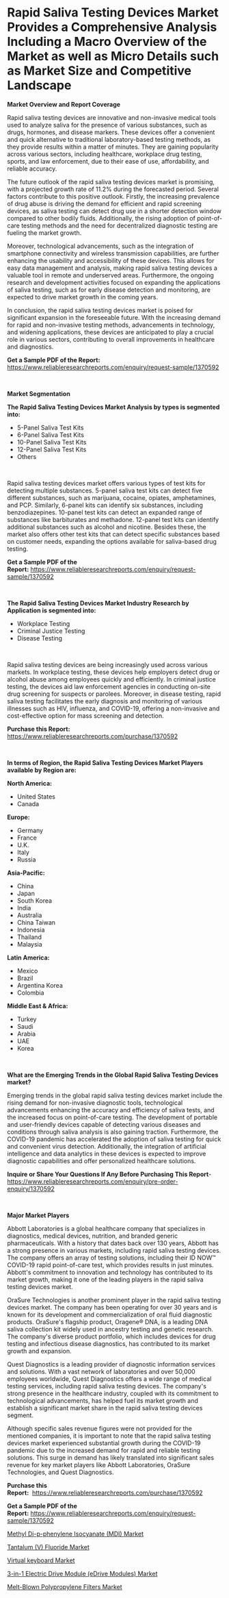 <p><h1>Rapid Saliva Testing Devices Market Provides a Comprehensive Analysis Including a Macro Overview of the Market as well as Micro Details such as Market Size and Competitive Landscape</h1></p><p><strong>Market Overview and Report Coverage</strong></p>
<p><p>Rapid saliva testing devices are innovative and non-invasive medical tools used to analyze saliva for the presence of various substances, such as drugs, hormones, and disease markers. These devices offer a convenient and quick alternative to traditional laboratory-based testing methods, as they provide results within a matter of minutes. They are gaining popularity across various sectors, including healthcare, workplace drug testing, sports, and law enforcement, due to their ease of use, affordability, and reliable accuracy.</p><p>The future outlook of the rapid saliva testing devices market is promising, with a projected growth rate of 11.2% during the forecasted period. Several factors contribute to this positive outlook. Firstly, the increasing prevalence of drug abuse is driving the demand for efficient and rapid screening devices, as saliva testing can detect drug use in a shorter detection window compared to other bodily fluids. Additionally, the rising adoption of point-of-care testing methods and the need for decentralized diagnostic testing are fueling the market growth.</p><p>Moreover, technological advancements, such as the integration of smartphone connectivity and wireless transmission capabilities, are further enhancing the usability and accessibility of these devices. This allows for easy data management and analysis, making rapid saliva testing devices a valuable tool in remote and underserved areas. Furthermore, the ongoing research and development activities focused on expanding the applications of saliva testing, such as for early disease detection and monitoring, are expected to drive market growth in the coming years.</p><p>In conclusion, the rapid saliva testing devices market is poised for significant expansion in the foreseeable future. With the increasing demand for rapid and non-invasive testing methods, advancements in technology, and widening applications, these devices are anticipated to play a crucial role in various sectors, contributing to overall improvements in healthcare and diagnostics.</p></p>
<p><strong>Get a Sample PDF of the Report:</strong> <a href="https://www.reliableresearchreports.com/enquiry/request-sample/1370592">https://www.reliableresearchreports.com/enquiry/request-sample/1370592</a></p>
<p>&nbsp;</p>
<p><strong>Market Segmentation</strong></p>
<p><strong>The Rapid Saliva Testing Devices Market Analysis by types is segmented into:</strong></p>
<p><ul><li>5-Panel Saliva Test Kits</li><li>6-Panel Saliva Test Kits</li><li>10-Panel Saliva Test Kits</li><li>12-Panel Saliva Test Kits</li><li>Others</li></ul></p>
<p>&nbsp;</p>
<p><p>Rapid saliva testing devices market offers various types of test kits for detecting multiple substances. 5-panel saliva test kits can detect five different substances, such as marijuana, cocaine, opiates, amphetamines, and PCP. Similarly, 6-panel kits can identify six substances, including benzodiazepines. 10-panel test kits can detect an expanded range of substances like barbiturates and methadone. 12-panel test kits can identify additional substances such as alcohol and nicotine. Besides these, the market also offers other test kits that can detect specific substances based on customer needs, expanding the options available for saliva-based drug testing.</p></p>
<p><strong>Get a Sample PDF of the Report:</strong>&nbsp;<a href="https://www.reliableresearchreports.com/enquiry/request-sample/1370592">https://www.reliableresearchreports.com/enquiry/request-sample/1370592</a></p>
<p>&nbsp;</p>
<p><strong>The Rapid Saliva Testing Devices Market Industry Research by Application is segmented into:</strong></p>
<p><ul><li>Workplace Testing</li><li>Criminal Justice Testing</li><li>Disease Testing</li></ul></p>
<p>&nbsp;</p>
<p><p>Rapid saliva testing devices are being increasingly used across various markets. In workplace testing, these devices help employers detect drug or alcohol abuse among employees quickly and efficiently. In criminal justice testing, the devices aid law enforcement agencies in conducting on-site drug screening for suspects or parolees. Moreover, in disease testing, rapid saliva testing facilitates the early diagnosis and monitoring of various illnesses such as HIV, influenza, and COVID-19, offering a non-invasive and cost-effective option for mass screening and detection.</p></p>
<p><strong>Purchase this Report:</strong>&nbsp; <a href="https://www.reliableresearchreports.com/purchase/1370592">https://www.reliableresearchreports.com/purchase/1370592</a></p>
<p>&nbsp;</p>
<p><strong>In terms of Region, the Rapid Saliva Testing Devices Market Players available by Region are:</strong></p>
<p>
    <p> <strong> North America: </strong>
        <ul>
            <li>United States</li>
            <li>Canada</li>
        </ul>
        </p> 
    <p> <strong> Europe: </strong>
        <ul>
            <li>Germany</li>
            <li>France</li>
            <li>U.K.</li>
            <li>Italy</li>
            <li>Russia</li>
        </ul>
        </p> 
    <p> <strong> Asia-Pacific: </strong>
        <ul>
            <li>China</li>
            <li>Japan</li>
            <li>South Korea</li>
            <li>India</li>
            <li>Australia</li>
            <li>China Taiwan</li>
            <li>Indonesia</li>
            <li>Thailand</li>
            <li>Malaysia</li>
        </ul>
        </p> 
    <p> <strong> Latin America: </strong>
        <ul>
            <li>Mexico</li>
            <li>Brazil</li>
            <li>Argentina Korea</li>
            <li>Colombia</li>
        </ul>
        </p> 
    <p> <strong> Middle East & Africa: </strong>
        <ul>
            <li>Turkey</li>
            <li>Saudi</li>
            <li>Arabia</li>
            <li>UAE</li>
            <li>Korea</li>
        </ul>
    </p>
    </p>
<p>&nbsp;</p>
<p><strong>What are the Emerging Trends in the Global Rapid Saliva Testing Devices market?</strong></p>
<p><p>Emerging trends in the global rapid saliva testing devices market include the rising demand for non-invasive diagnostic tools, technological advancements enhancing the accuracy and efficiency of saliva tests, and the increased focus on point-of-care testing. The development of portable and user-friendly devices capable of detecting various diseases and conditions through saliva analysis is also gaining traction. Furthermore, the COVID-19 pandemic has accelerated the adoption of saliva testing for quick and convenient virus detection. Additionally, the integration of artificial intelligence and data analytics in these devices is expected to improve diagnostic capabilities and offer personalized healthcare solutions.</p></p>
<p><strong>Inquire or Share Your Questions If Any Before Purchasing This Report</strong>- <a href="https://www.reliableresearchreports.com/enquiry/pre-order-enquiry/1370592">https://www.reliableresearchreports.com/enquiry/pre-order-enquiry/1370592</a></p>
<p>&nbsp;</p>
<p><strong>Major Market Players</strong></p>
<p><p>Abbott Laboratories is a global healthcare company that specializes in diagnostics, medical devices, nutrition, and branded generic pharmaceuticals. With a history that dates back over 130 years, Abbott has a strong presence in various markets, including rapid saliva testing devices. The company offers an array of testing solutions, including their ID NOW™ COVID-19 rapid point-of-care test, which provides results in just minutes. Abbott's commitment to innovation and technology has contributed to its market growth, making it one of the leading players in the rapid saliva testing devices market. </p><p>OraSure Technologies is another prominent player in the rapid saliva testing devices market. The company has been operating for over 30 years and is known for its development and commercialization of oral fluid diagnostic products. OraSure's flagship product, Oragene® DNA, is a leading DNA saliva collection kit widely used in ancestry testing and genetic research. The company's diverse product portfolio, which includes devices for drug testing and infectious disease diagnostics, has contributed to its market growth and expansion.</p><p>Quest Diagnostics is a leading provider of diagnostic information services and solutions. With a vast network of laboratories and over 50,000 employees worldwide, Quest Diagnostics offers a wide range of medical testing services, including rapid saliva testing devices. The company's strong presence in the healthcare industry, coupled with its commitment to technological advancements, has helped fuel its market growth and establish a significant market share in the rapid saliva testing devices segment.</p><p>Although specific sales revenue figures were not provided for the mentioned companies, it is important to note that the rapid saliva testing devices market experienced substantial growth during the COVID-19 pandemic due to the increased demand for rapid and reliable testing solutions. This surge in demand has likely translated into significant sales revenue for key market players like Abbott Laboratories, OraSure Technologies, and Quest Diagnostics.</p></p>
<p><strong>Purchase this Report:</strong>&nbsp;&nbsp;<a href="https://www.reliableresearchreports.com/purchase/1370592">https://www.reliableresearchreports.com/purchase/1370592</a></p>
<p></p>
<p><strong>Get a Sample PDF of the Report:</strong>&nbsp;<a href="https://www.reliableresearchreports.com/enquiry/request-sample/1370592">https://www.reliableresearchreports.com/enquiry/request-sample/1370592</a></p>
<p><p><a href="https://github.com/Chiragrp22/Market-Research-Report-List-1/blob/main/methyl-di-p-phenylene-isocyanate-mdi-market.md">Methyl Di-p-phenylene Isocyanate (MDI) Market</a></p><p><a href="https://www.linkedin.com/pulse/decoding-tantalum-v-fluoride-market-deep-dive-latest-trends-tcdge/">Tantalum (V) Fluoride Market</a></p><p><a href="https://medium.com/@jqgvpygpb56374/virtual-keyboard-market-size-cagr-trends-2024-2030-a61528bd043e">Virtual keyboard Market</a></p><p><a href="https://www.linkedin.com/pulse/decoding-3-in-1-electric-drive-module-edrive-modules-market-w9lje/">3-in-1 Electric Drive Module (eDrive Modules) Market</a></p><p><a href="https://github.com/Chiragrp23/Market-Research-Report-List-1/blob/main/melt-blown-polypropylene-filters-market.md">Melt-Blown Polypropylene Filters Market</a></p></p>